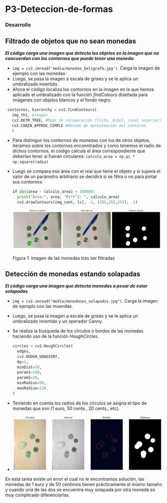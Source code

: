 # P3-Deteccion-de-formas

###  Desarrollo

## Filtrado de objetos que no sean monedas

***El código carga una imagen que detecta los objetos en la imagen que no concuerdan con los contornos que puede tener una moneda***

- `img = cv2.imread('media/monedas_boligrafo.jpg')`. Carga la imagen de ejemplo con las monedas
- Luego, se pasa la imagen a escala de grises y se le aplica un umbralizado invertido.
- Ahora el código localiza los contornos en la imagen en la que hemos aplicado el umbralizado con la función *findColours* diseñada para imágenes con objetos blancos y el fondo negro.
 ```py
  contornos, hierarchy = cv2.findContours(
    img_th1, #imagen
    cv2.RETR_TREE, #Modo de recuperación (lista, árbol, nivel superior)
    cv2.CHAIN_APPROX_SIMPLE #Método de aproximación del contorno
    )
  ```
- Para distinguir los contornos de monedas con los de otros objetos, iteramos sobre los contornos enconntrados y como tenemos el radio de dichos contornos, el código calcula el área correspondiente que deberían tener si fueran circulares: `calculo_area = np.pi * np.square(radio)`
- Luego se compara ese área con el real que tiene el objeto y si supera el valor de un parámetro arbitrario se decidirá si se filtra o no para pintar sus contornos
  ```py
  if abs(area - calculo_area) < 100000:
    print("Area:", area, "Pi*r^2: ", calculo_area)    
    cv2.drawContours(img_cont, [c], -1, (255,255,255), -1)
  ```

  ![MONEDAS](results/tarea1.PNG "monedones separados de otros items")

  Figura 1: Imagen de las monedas tras ser filtradas

## Detección de monedas estando solapadas

***El código carga una imagen que detecta monedas a pesar de estar solapadas***

- `img = cv2.imread("media/monedones_solapados.jpg")`. Carga la imagen de ejemplo con las moendas.
- Luego, se pasa la imagen a escala de grises y se le aplica un umbralizado invertido y un operador Canny.
- Se realiza la busqueda de los círculos o bordes de las monedas haciendo uso de la función *HoughCircles*.
  ```py
  circles = cv2.HoughCircles(
    edges,
    cv2.HOUGH_GRADIENT,
    dp=1,  
    minDist=50, 
    param1=140,  
    param2=20,  
    minRadius=90,  
    maxRadius=120  
  ) 
  ```
- Teniendo en cuenta los radios de los circulos se asigna el tipo de monedas que son (1 euro, 50 cents., 20 cents., etc).

- ![MONEDAS SOLAPADAS](results/resultado2.PNG "resultado de monedas solapadas")

En esta tarea existe un error el cual no le encontramos solución, las monedas de 1 euro y de 50 céntimos tienen prácticamente el mismo tamaño
y cuando una de las dos se encuentra muy solapada por otra moneda es muy complicado diferenciarlas.
